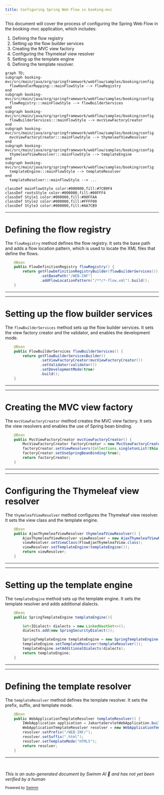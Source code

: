 ```yaml
---
title: Configuring Spring Web Flow in booking-mvc
---
```

This document will cover the process of configuring the Spring Web Flow in the booking-mvc application, which includes:

1. Defining the flow registry
2. Setting up the flow builder services
3. Creating the MVC view factory
4. Configuring the Thymeleaf view resolver
5. Setting up the template engine
6. Defining the template resolver.

```mermaid
graph TD;
subgraph booking-mvc/src/main/java/org/springframework/webflow/samples/booking/config
  flowHandlerMapping:::mainFlowStyle --> flowRegistry
end
subgraph booking-mvc/src/main/java/org/springframework/webflow/samples/booking/config
  flowRegistry:::mainFlowStyle --> flowBuilderServices
end
subgraph booking-mvc/src/main/java/org/springframework/webflow/samples/booking/config
  flowBuilderServices:::mainFlowStyle --> mvcViewFactoryCreator
end
subgraph booking-mvc/src/main/java/org/springframework/webflow/samples/booking/config
  mvcViewFactoryCreator:::mainFlowStyle --> thymeleafViewResolver
end
subgraph booking-mvc/src/main/java/org/springframework/webflow/samples/booking/config
  thymeleafViewResolver:::mainFlowStyle --> templateEngine
end
subgraph booking-mvc/src/main/java/org/springframework/webflow/samples/booking/config
  templateEngine:::mainFlowStyle --> templateResolver
end
  templateResolver:::mainFlowStyle --> ...

classDef mainFlowStyle color:#000000,fill:#7CB9F4
classDef rootsStyle color:#000000,fill:#00FFF4
classDef Style1 color:#000000,fill:#00FFAA
classDef Style2 color:#000000,fill:#FFFF00
classDef Style3 color:#000000,fill:#AA7CB9
```

<SwmSnippet path="/booking-mvc/src/main/java/org/springframework/webflow/samples/booking/config/WebFlowConfig.java" line="29" repo-id="Z2l0aHViJTNBJTNBc3ByaW5nLXdlYmZsb3ctc2FtcGxlcyUzQSUzQWdpbGFkbmF2b3Q=">

---

# Defining the flow registry

The `flowRegistry` method defines the flow registry. It sets the base path and adds a flow location pattern, which is used to locate the XML files that define the flows.

```java
	@Bean
	public FlowDefinitionRegistry flowRegistry() {
		return getFlowDefinitionRegistryBuilder(flowBuilderServices())
				.setBasePath("/WEB-INF")
				.addFlowLocationPattern("/**/*-flow.xml").build();
	}
```

---

</SwmSnippet>

<SwmSnippet path="/booking-mvc/src/main/java/org/springframework/webflow/samples/booking/config/WebFlowConfig.java" line="36" repo-id="Z2l0aHViJTNBJTNBc3ByaW5nLXdlYmZsb3ctc2FtcGxlcyUzQSUzQWdpbGFkbmF2b3Q=">

---

# Setting up the flow builder services

The `flowBuilderServices` method sets up the flow builder services. It sets the view factory creator and the validator, and enables the development mode.

```java
	@Bean
	public FlowBuilderServices flowBuilderServices() {
		return getFlowBuilderServicesBuilder()
				.setViewFactoryCreator(mvcViewFactoryCreator())
				.setValidator(validator())
				.setDevelopmentMode(true)
				.build();
	}
```

---

</SwmSnippet>

<SwmSnippet path="/booking-mvc/src/main/java/org/springframework/webflow/samples/booking/config/WebFlowConfig.java" line="45" repo-id="Z2l0aHViJTNBJTNBc3ByaW5nLXdlYmZsb3ctc2FtcGxlcyUzQSUzQWdpbGFkbmF2b3Q=">

---

# Creating the MVC view factory

The `mvcViewFactoryCreator` method creates the MVC view factory. It sets the view resolvers and enables the use of Spring bean binding.

```java
	@Bean
	public MvcViewFactoryCreator mvcViewFactoryCreator() {
		MvcViewFactoryCreator factoryCreator = new MvcViewFactoryCreator();
		factoryCreator.setViewResolvers(Collections.singletonList(this.webMvcConfig.thymeleafViewResolver()));
		factoryCreator.setUseSpringBeanBinding(true);
		return factoryCreator;
	}
```

---

</SwmSnippet>

<SwmSnippet path="/booking-mvc/src/main/java/org/springframework/webflow/samples/booking/config/WebMvcConfig.java" line="81" repo-id="Z2l0aHViJTNBJTNBc3ByaW5nLXdlYmZsb3ctc2FtcGxlcyUzQSUzQWdpbGFkbmF2b3Q=">

---

# Configuring the Thymeleaf view resolver

The `thymeleafViewResolver` method configures the Thymeleaf view resolver. It sets the view class and the template engine.

```java
	@Bean
	public AjaxThymeleafViewResolver thymeleafViewResolver() {
		AjaxThymeleafViewResolver viewResolver = new AjaxThymeleafViewResolver();
		viewResolver.setViewClass(FlowAjaxThymeleafView.class);
		viewResolver.setTemplateEngine(templateEngine());
		return viewResolver;
	}
```

---

</SwmSnippet>

<SwmSnippet path="/booking-mvc/src/main/java/org/springframework/webflow/samples/booking/config/WebMvcConfig.java" line="89" repo-id="Z2l0aHViJTNBJTNBc3ByaW5nLXdlYmZsb3ctc2FtcGxlcyUzQSUzQWdpbGFkbmF2b3Q=">

---

# Setting up the template engine

The `templateEngine` method sets up the template engine. It sets the template resolver and adds additional dialects.

```java
	@Bean
	public SpringTemplateEngine templateEngine(){

		Set<IDialect> dialects = new LinkedHashSet<>();
		dialects.add(new SpringSecurityDialect());

		SpringTemplateEngine templateEngine = new SpringTemplateEngine();
		templateEngine.setTemplateResolver(templateResolver());
		templateEngine.setAdditionalDialects(dialects);
		return templateEngine;
	}
```

---

</SwmSnippet>

<SwmSnippet path="/booking-mvc/src/main/java/org/springframework/webflow/samples/booking/config/WebMvcConfig.java" line="101" repo-id="Z2l0aHViJTNBJTNBc3ByaW5nLXdlYmZsb3ctc2FtcGxlcyUzQSUzQWdpbGFkbmF2b3Q=">

---

# Defining the template resolver

The `templateResolver` method defines the template resolver. It sets the prefix, suffix, and template mode.

```java
	@Bean
	public WebApplicationTemplateResolver templateResolver() {
		IWebApplication application = JakartaServletWebApplication.buildApplication(this.servletContext);
		WebApplicationTemplateResolver resolver = new WebApplicationTemplateResolver(application);
		resolver.setPrefix("/WEB-INF/");
		resolver.setSuffix(".html");
		resolver.setTemplateMode("HTML5");
		return resolver;
	}
```

---

</SwmSnippet>

&nbsp;

*This is an auto-generated document by Swimm AI 🌊 and has not yet been verified by a human*

<SwmMeta version="3.0.0" repo-id="Z2l0aHViJTNBJTNBc3ByaW5nLXdlYmZsb3ctc2FtcGxlcyUzQSUzQWdpbGFkbmF2b3Q=" repo-name="spring-webflow-samples"><sup>Powered by [Swimm](https://app.swimm.io/)</sup></SwmMeta>

